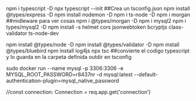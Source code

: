 npm i typescript -D
npx typescript --init ##Crea un tsconfig.json
npm install @types/express -D
npm install nodemon -D
npm i ts-node -D
npm i morgan ##midleware para ver cosas
npm i @types/morgan -D
npm i mysql2
npm i types/mysql2 -D
npm install -s helmet cors jsonwebtoken bcryptjs class-validator ts-node-dev

npm install @types/node -D
npm install @types/validator -D
npm install @types/bluebird
npm install log4js
npx tsc ##convierte el codigo typescript y lo guarda en la carpeta definida outdir en tsconfig


sudo docker run --name mysql -p 3306:3306 -e MYSQL_ROOT_PASSWORD=r8437nr -d mysql:latest --default-authentication-plugin=mysql_native_password



//const connection: Connection = req.app.get('connection')
